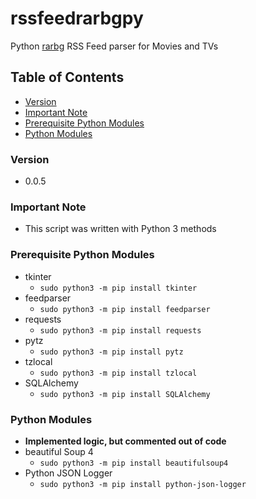 # rssfeedrarbgpy
Python [rarbg](https://rarbg.to/torrents.php) RSS Feed parser for Movies and TVs

## Table of Contents
* [Version](#version)
* [Important Note](#important-note)
* [Prerequisite Python Modules](#prerequisite-python-modules)
* [Python Modules](#python-modules)

### Version
* 0.0.5

### **Important Note**
* This script was written with Python 3 methods

### Prerequisite Python Modules
* tkinter
  * `sudo python3 -m pip install tkinter`
* feedparser
  * `sudo python3 -m pip install feedparser`
* requests
  * `sudo python3 -m pip install requests`
* pytz
  * `sudo python3 -m pip install pytz`
* tzlocal
  * `sudo python3 -m pip install tzlocal`
* SQLAlchemy
  * `sudo python3 -m pip install SQLAlchemy`

### Python Modules
* **Implemented logic, but commented out of code**
* beautiful Soup 4
  * `sudo python3 -m pip install beautifulsoup4`
* Python JSON Logger
  * `sudo python3 -m pip install python-json-logger`
